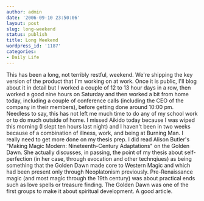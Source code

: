 ```yaml
---
author: admin
date: '2006-09-10 23:50:06'
layout: post
slug: long-weekend
status: publish
title: Long Weekend
wordpress_id: '1187'
categories:
- Daily Life
---
```


This has been a long, not terribly restful, weekend. We're shipping the
key version of the product that I'm working on at work. Once it is
public, I'll blog about it in detail but I worked a couple of 12 to 13
hour days in a row, then worked a good nine hours on Saturday and then
worked a bit from home today, including a couple of conference calls
(including the CEO of the company in their members), before getting done
around 10:00 pm. Needless to say, this has not left me much time to do
any of my school work or to do much outside of home. I missed Aikido
today because I was wiped this morning (I slept ten hours last night)
and I haven't been in two weeks because of a combination of illness,
work, and being at Burning Man. I really need to get more done on my
thesis prep. I did read Alison Butler's "Making Magic Modern:
Nineteenth-Century Adaptations" on the Golden Dawn. She actually
discusses, in passing, the point of my thesis about self-perfection (in
her case, through evocation and other technqiues) as being something
that the Golden Dawn made core to Western Magic and which had been
present only through Neoplatonism previously. Pre-Renaissance magic (and
most magic through the 19th century) was about practical ends such as
love spells or treasure finding. The Golden Dawn was one of the first
groups to make it about spiritual development. A good article.
